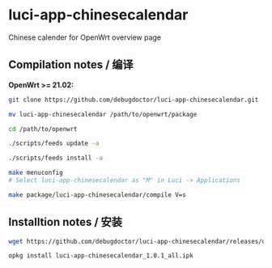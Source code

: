 luci-app-chinesecalendar
===
Chinese calender for OpenWrt overview page

Compilation notes / 编译
---
**OpenWrt >= 21.02:**

```bash
git clone https://github.com/debugdoctor/luci-app-chinesecalendar.git

mv luci-app-chinesecalendar /path/to/openwrt/package

cd /path/to/openwrt

./scripts/feeds update -a

./scripts/feeds install -a

make menuconfig
# Select luci-app-chinesecalendar as "M" in Luci -> Applications 

make package/luci-app-chinesecalendar/compile V=s
```

Installtion notes / 安装
---

```bash
wget https://github.com/debugdoctor/luci-app-chinesecalendar/releases/download/v1.0.1/luci-app-chinesecalendar_1.0.1_all.ipk

opkg install luci-app-chinesecalendar_1.0.1_all.ipk
```